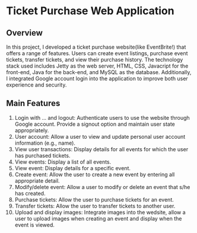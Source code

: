 Ticket Purchase Web Application
===========================================

## Overview
In this project, I developed a ticket purchase website(like EventBrite!) that offers a range of features. Users can create event listings, purchase event tickets, transfer tickets, and view their purchase history. The technology stack used includes Jetty as the web server, HTML, CSS, Javacript for the front-end, Java for the back-end, and MySQL as the database. Additionally, I integrated Google account login into the application to improve both user experience and security.

## Main Features
1. Login with ... and logout: Authenticate users to use the website through Google account. Provide a signout option and maintain user state appropriately.
2. User account: Allow a user to view and update personal user account information (e.g., name).
3. View user transactions: Display details for all events for which the user has purchased tickets.
4. View events: Display a list of all events.
5. View event: Display details for a specific event.
6. Create event: Allow the user to create a new event by entering all appropriate detail.
7. Modify/delete event: Allow a user to modify or delete an event that s/he has created.
8. Purchase tickets: Allow the user to purchase tickets for an event.
9. Transfer tickets: Allow the user to transfer tickets to another user.
10. Upload and display images: Integrate images into the wedsite, allow a user to upload images when creating an event and display when the event is viewed.
    



